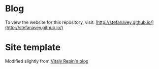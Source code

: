 # Blog

To view the website for this repository, visit:
[http://stefanavey.github.io/](http://stefanavey.github.io/)

# Site template
Modified slightly from [Vitaly Repin's blog](https://github.com/vitalyrepin/vrepinblog)

